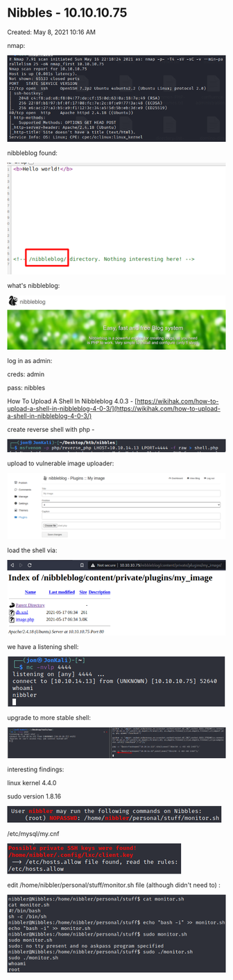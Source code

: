 # Nibbles - 10.10.10.75

Created: May 8, 2021 10:16 AM

nmap:

![Nibbles%20-%2010%2010%2010%2075%20effd93a6a40641788c2b1621e24b69ac/Untitled.png](Nibbles%20-%2010%2010%2010%2075%20effd93a6a40641788c2b1621e24b69ac/Untitled.png)

nibbleblog found:

![Nibbles%20-%2010%2010%2010%2075%20effd93a6a40641788c2b1621e24b69ac/Untitled%201.png](Nibbles%20-%2010%2010%2010%2075%20effd93a6a40641788c2b1621e24b69ac/Untitled%201.png)

what's nibbleblog:

![Nibbles%20-%2010%2010%2010%2075%20effd93a6a40641788c2b1621e24b69ac/Untitled%202.png](Nibbles%20-%2010%2010%2010%2075%20effd93a6a40641788c2b1621e24b69ac/Untitled%202.png)

log in as admin:

creds: admin

pass:  nibbles

How To Upload A Shell In Nibbleblog 4.0.3 - [https://wikihak.com/how-to-upload-a-shell-in-nibbleblog-4-0-3/](https://wikihak.com/how-to-upload-a-shell-in-nibbleblog-4-0-3/) 

create reverse shell with php - 

![Nibbles%20-%2010%2010%2010%2075%20effd93a6a40641788c2b1621e24b69ac/Untitled%203.png](Nibbles%20-%2010%2010%2010%2075%20effd93a6a40641788c2b1621e24b69ac/Untitled%203.png)

upload to vulnerable image uploader:

![Nibbles%20-%2010%2010%2010%2075%20effd93a6a40641788c2b1621e24b69ac/Untitled%204.png](Nibbles%20-%2010%2010%2010%2075%20effd93a6a40641788c2b1621e24b69ac/Untitled%204.png)

load the shell via:

![Nibbles%20-%2010%2010%2010%2075%20effd93a6a40641788c2b1621e24b69ac/Untitled%205.png](Nibbles%20-%2010%2010%2010%2075%20effd93a6a40641788c2b1621e24b69ac/Untitled%205.png)

we have a listening shell:

![Nibbles%20-%2010%2010%2010%2075%20effd93a6a40641788c2b1621e24b69ac/Untitled%206.png](Nibbles%20-%2010%2010%2010%2075%20effd93a6a40641788c2b1621e24b69ac/Untitled%206.png)

upgrade to more stable shell:

![Nibbles%20-%2010%2010%2010%2075%20effd93a6a40641788c2b1621e24b69ac/Untitled%207.png](Nibbles%20-%2010%2010%2010%2075%20effd93a6a40641788c2b1621e24b69ac/Untitled%207.png)

interesting findings:

linux kernel 4.4.0

sudo version 1.8.16

![Nibbles%20-%2010%2010%2010%2075%20effd93a6a40641788c2b1621e24b69ac/Untitled%208.png](Nibbles%20-%2010%2010%2010%2075%20effd93a6a40641788c2b1621e24b69ac/Untitled%208.png)

/etc/mysql/my.cnf

![Nibbles%20-%2010%2010%2010%2075%20effd93a6a40641788c2b1621e24b69ac/Untitled%209.png](Nibbles%20-%2010%2010%2010%2075%20effd93a6a40641788c2b1621e24b69ac/Untitled%209.png)

edit /home/nibbler/personal/stuff/monitor.sh file (although didn't need to) :

![Nibbles%20-%2010%2010%2010%2075%20effd93a6a40641788c2b1621e24b69ac/Untitled%2010.png](Nibbles%20-%2010%2010%2010%2075%20effd93a6a40641788c2b1621e24b69ac/Untitled%2010.png)